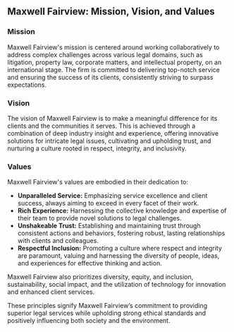 ## Maxwell Fairview: Mission, Vision, and Values

### Mission

Maxwell Fairview's mission is centered around working collaboratively to address complex challenges across various legal domains, such as litigation, property law, corporate matters, and intellectual property, on an international stage. The firm is committed to delivering top-notch service and ensuring the success of its clients, consistently striving to surpass expectations.

### Vision

The vision of Maxwell Fairview is to make a meaningful difference for its clients and the communities it serves. This is achieved through a combination of deep industry insight and experience, offering innovative solutions for intricate legal issues, cultivating and upholding trust, and nurturing a culture rooted in respect, integrity, and inclusivity.

### Values

Maxwell Fairview's values are embodied in their dedication to:

- **Unparalleled Service:** Emphasizing service excellence and client success, always aiming to exceed in every facet of their work.
- **Rich Experience:** Harnessing the collective knowledge and expertise of their team to provide novel solutions to legal challenges.
- **Unshakeable Trust:** Establishing and maintaining trust through consistent actions and behaviors, fostering robust, lasting relationships with clients and colleagues.
- **Respectful Inclusion:** Promoting a culture where respect and integrity are paramount, valuing and harnessing the diversity of people, ideas, and experiences for effective thinking and action.

Maxwell Fairview also prioritizes diversity, equity, and inclusion, sustainability, social impact, and the utilization of technology for innovation and enhanced client services.

These principles signify Maxwell Fairview’s commitment to providing superior legal services while upholding strong ethical standards and positively influencing both society and the environment.